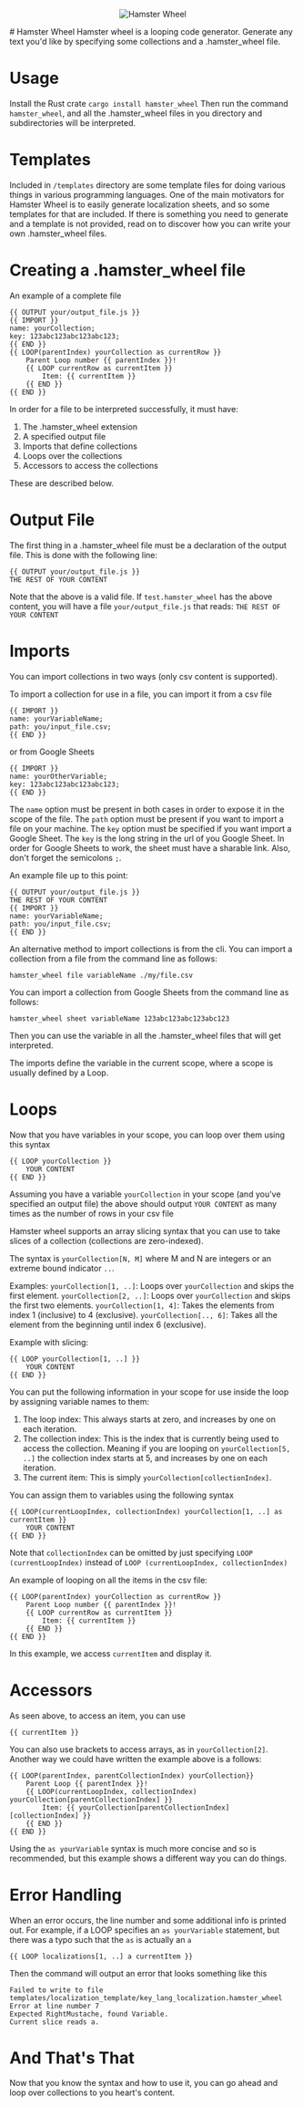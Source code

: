 <p align="center">
  <img src="media/logo.png" alt="Hamster Wheel" />
</p>
# Hamster Wheel
Hamster wheel is a looping code generator. Generate any text you'd like by specifying some collections and a .hamster_wheel file.

# Usage
Install the Rust crate
```cargo install hamster_wheel```
Then run the command ```hamster_wheel```, and all the .hamster_wheel files in you directory and subdirectories will be interpreted.

# Templates
Included in ```/templates``` directory are some template files for doing various things in various programming languages. One of the main motivators for Hamster Wheel is to easily generate localization sheets, and so some templates for that are included. If there is something you need to generate and a template is not provided, read on to discover how you can write your own .hamster_wheel files.

# Creating a .hamster_wheel file

An example of a complete file
```
{{ OUTPUT your/output_file.js }}
{{ IMPORT }}
name: yourCollection;
key: 123abc123abc123abc123;
{{ END }}
{{ LOOP(parentIndex) yourCollection as currentRow }}
    Parent Loop number {{ parentIndex }}!
    {{ LOOP currentRow as currentItem }}
        Item: {{ currentItem }}
    {{ END }}
{{ END }}
```

In order for a file to be interpreted successfully, it must have:
1. The .hamster_wheel extension
2. A specified output file
3. Imports that define collections
4. Loops over the collections
5. Accessors to access the collections

These are described below.

# Output File
The first thing in a .hamster_wheel file must be a declaration of the output file. This is done with the following line:
```
{{ OUTPUT your/output_file.js }}
THE REST OF YOUR CONTENT
```
Note that the above is a valid file. If ```test.hamster_wheel``` has the above content, you will have a file ```your/output_file.js``` that reads: ```THE REST OF YOUR CONTENT```

# Imports
You can import collections in two ways (only csv content is supported).

To import a collection for use in a file, you can import it from a csv file
```
{{ IMPORT }}
name: yourVariableName;
path: you/input_file.csv;
{{ END }}
```
or from Google Sheets
```
{{ IMPORT }}
name: yourOtherVariable;
key: 123abc123abc123abc123;
{{ END }}
```

The ```name``` option must be present in both cases in order to expose it in the scope of the file.
The ```path``` option must be present if you want to import a file on your machine.
The ```key``` option must be specified if you want import a Google Sheet. The ```key``` is the long string in the url of you Google Sheet. In order for Google Sheets to work, the sheet must have a sharable link.
Also, don't forget the semicolons ```;```.

An example file up to this point:
```
{{ OUTPUT your/output_file.js }}
THE REST OF YOUR CONTENT
{{ IMPORT }}
name: yourVariableName;
path: you/input_file.csv;
{{ END }}
```

An alternative method to import collections is from the cli.
You can import a collection from a file from the command line as follows:
```
hamster_wheel file variableName ./my/file.csv
```

You can import a collection from Google Sheets from the command line as follows:
```
hamster_wheel sheet variableName 123abc123abc123abc123
```

Then you can use the variable in all the .hamster_wheel files that will get interpreted.

The imports define the variable in the current scope, where a scope is usually defined by a Loop.

# Loops
Now that you have variables in your scope, you can loop over them using this syntax
```
{{ LOOP yourCollection }}
    YOUR CONTENT
{{ END }}
```
Assuming you have a variable ```yourCollection``` in your scope (and you've specified an output file) the above should output ```YOUR CONTENT``` as many times as the number of rows in your csv file

Hamster wheel supports an array slicing syntax that you can use to take slices of a collection (collections are zero-indexed).

The syntax is ```yourCollection[N, M]``` where M and N are integers or an extreme bound indicator ```..```.

Examples:
```yourCollection[1, ..]```: Loops over ```yourCollection``` and skips the first element.
```yourCollection[2, ..]```: Loops over ```yourCollection``` and skips the first  two elements.
```yourCollection[1, 4]```: Takes the elements from index 1 (inclusive) to 4 (exclusive).
```yourCollection[.., 6]```: Takes all the element from the beginning until index 6 (exclusive).



Example with slicing:
```
{{ LOOP yourCollection[1, ..] }}
    YOUR CONTENT
{{ END }}
```

You can put the following information in your scope for use inside the loop by assigning variable names to them:
1. The loop index: This always starts at zero, and increases by one on each iteration.
2. The collection index: This is the index that is currently being used to access the collection. Meaning if you are looping on ```yourCollection[5, ..]``` the collection index starts at 5, and increases by one on each iteration.
3. The current item: This is simply ```yourCollection[collectionIndex]```.

You can assign them to variables using the following syntax
```
{{ LOOP(currentLoopIndex, collectionIndex) yourCollection[1, ..] as currentItem }}
    YOUR CONTENT
{{ END }}
```
Note that ```collectionIndex``` can be omitted by just specifying ```LOOP (currentLoopIndex)``` instead of ```LOOP (currentLoopIndex, collectionIndex)```

An example of looping on all the items in the csv file:
```
{{ LOOP(parentIndex) yourCollection as currentRow }}
    Parent Loop number {{ parentIndex }}!
    {{ LOOP currentRow as currentItem }}
        Item: {{ currentItem }}
    {{ END }}
{{ END }}
```

In this example, we access ```currentItem``` and display it.

# Accessors
As seen above, to access an item, you can use
```
{{ currentItem }}
```

You can also use brackets to access arrays, as in ```yourCollection[2]```.
Another way we could have written the example above is a follows:
```
{{ LOOP(parentIndex, parentCollectionIndex) yourCollection}}
    Parent Loop {{ parentIndex }}!
    {{ LOOP(currentLoopIndex, collectionIndex) yourCollection[parentCollectionIndex] }}
        Item: {{ yourCollection[parentCollectionIndex][collectionIndex] }}
    {{ END }}
{{ END }}
```

Using the ```as yourVariable``` syntax is much more concise and so is recommended, but this example shows a different way you can do things.

# Error Handling

When an error occurs, the line number and some additional info is printed out. For example, if a LOOP specifies an `as yourVariable` statement, but there was a typo such that the `as` is actually an `a`
```
{{ LOOP localizations[1, ..] a currentItem }}
```
Then the command will output an error that looks something like this
```
Failed to write to file templates/localization_template/key_lang_localization.hamster_wheel
Error at line number 7
Expected RightMustache, found Variable.
Current slice reads a.
```

# And That's That
Now that you know the syntax and how to use it, you can go ahead and loop over collections to you heart's content.

